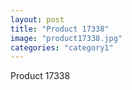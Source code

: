 ```yaml
---
layout: post
title: "Product 17338"
image: "product17338.jpg"
categories: "category1"
---
```

Product 17338
